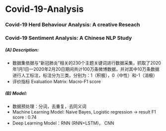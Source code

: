 # Covid-19-Analysis

### Covid-19 Herd Behaviour Analysis: A creative Reseach



### Covid-19 Sentiment Analysis: A Chinese NLP Study
##### (A) Description:
- 数据集依据与“新冠肺炎”相关的230个主题关键词进行数据采集，抓取了2020年1月1日—2020年2月20日期间共计100万条微博数据，并对其中10万条数据进行人工标注，标注分为三类，分别为：1（积极），0（中性）和-1（消极）
- 评价指标 Evaluation Matrix: Macro-F1 score

##### (B) Model:
- 数据预处理：分词，去重复，去同义词
- Machine Learning Model: Naive Bayes, Logistic regression -> result F1 score : 0.74
- Deep Learning Model：RNN (RNN+LSTM)， CNN

